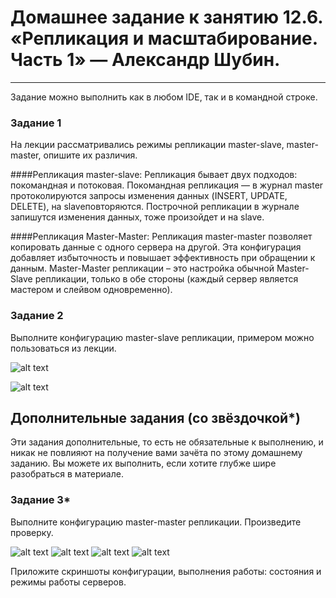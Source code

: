 # Домашнее задание к занятию 12.6. «Репликация и масштабирование. Часть 1» — Александр Шубин.

---

Задание можно выполнить как в любом IDE, так и в командной строке.

### Задание 1
На лекции рассматривались режимы репликации master-slave, master-master, опишите их различия.

####Репликация master-slave:
Репликация бывает двух подходов: покомандная и потоковая.
Покомандная репликация  —  в журнал master протоколируются запросы изменения данных (INSERT, UPDATE, DELETE), на slaveповторяются.
Построчной репликации в журнале запишутся изменения данных, тоже произойдет и на slave.
 
####Репликация Master-Master:
Репликация master-master позволяет копировать данные с одного сервера на другой. Эта конфигурация добавляет избыточность и повышает эффективность при обращении к данным.
Master-Master репликации – это настройка обычной Master-Slave репликации, только в обе стороны (каждый сервер является мастером и слейвом одновременно).

### Задание 2
Выполните конфигурацию master-slave репликации, примером можно пользоваться из лекции.

![alt text](https://github.com/aleksandr-Shubin-83/homework/blob/main/img/2023-01-09_09-56-54.png)

![alt text](https://github.com/aleksandr-Shubin-83/homework/blob/main/img/2023-01-09_09-57-40.png)


## Дополнительные задания (со звёздочкой*)
Эти задания дополнительные, то есть не обязательные к выполнению, и никак не повлияют на получение вами зачёта по этому домашнему заданию. Вы можете их выполнить, если хотите глубже шире разобраться в материале.

### Задание 3*
Выполните конфигурацию master-master репликации. Произведите проверку.

![alt text](https://github.com/aleksandr-Shubin-83/homework/blob/main/img/2023-01-09_11-25-00.png)
![alt text](https://github.com/aleksandr-Shubin-83/homework/blob/main/img/2023-01-09_11-25-26.png)
![alt text](https://github.com/aleksandr-Shubin-83/homework/blob/main/img/2023-01-09_11-25-53.png)
![alt text](https://github.com/aleksandr-Shubin-83/homework/blob/main/img/2023-01-09_11-28-09.png)


Приложите скриншоты конфигурации, выполнения работы: состояния и режимы работы серверов.
